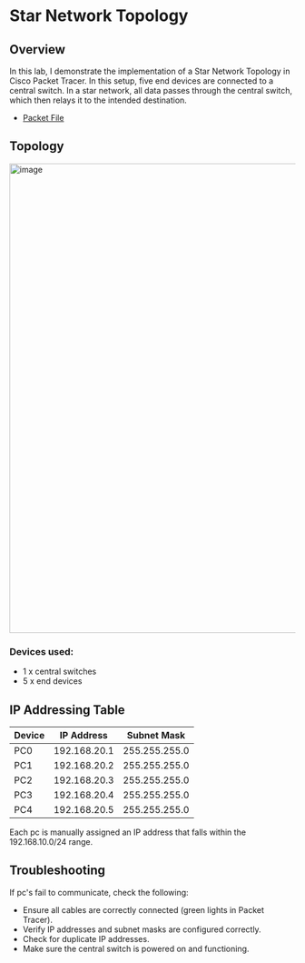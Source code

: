 # Star Network Topology
## Overview
In this lab, I demonstrate the implementation of a Star Network Topology in Cisco Packet Tracer.
In this setup, five end devices are connected to a central switch.
In a star network, all data passes through the central switch, which then relays it to the intended destination. 

 - [Packet File](Star.pkt)

## Topology

<img width="2001" height="826" alt="image" src="https://github.com/user-attachments/assets/a5737097-e9df-42d7-99be-1a8259bb1df6" />

### Devices used:
- 1 x central switches 
- 5 x end devices 

## IP Addressing Table

| Device | IP Address | Subnet Mask |
|---|---|---|
| PC0 | 192.168.20.1 | 255.255.255.0 |
| PC1 | 192.168.20.2 | 255.255.255.0 |
| PC2 | 192.168.20.3 | 255.255.255.0 |
| PC3 | 192.168.20.4 | 255.255.255.0 |
| PC4 | 192.168.20.5 | 255.255.255.0 |

Each pc is manually assigned an IP address that falls within the 192.168.10.0/24 range.

## Troubleshooting
If pc's fail to communicate, check the following:
 - Ensure all cables are correctly connected (green lights in Packet Tracer).
 - Verify IP addresses and subnet masks are configured correctly.
 - Check for duplicate IP addresses.
 - Make sure the central switch is powered on and functioning.
